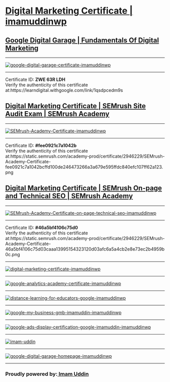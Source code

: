 <h1><a href="https://drive.google.com/file/d/18JuUjlX_nGCbVlbLYID4Dit6VDdKwdVJ/view?usp=sharing" target="_blank">Digital Marketing Certificate | imamuddinwp</a></h1>
<h2><a href="https://learndigital.withgoogle.com/digitalgarage/course/digital-marketing">Google Digital Garage | Fundamentals Of Digital Marketing </a></h2>
<hr>
<a href="https://analytics.google.com/analytics/academy/certificate/aYspqaxtRlCwSvyKQ8vx0w" target="_blank"> <img alt="google-digital-garage-certificate-imamuddinwp" src="https://github.com/imamuddinwp/digitalmarketingcertificate/blob/main/google-digital-garage-certificate-imamuddinwp.png"></a>
<hr>
Certificate ID: <strong>ZWE 63R LDH</strong><br>
Verify the authenticity of this certificate at:https://learndigital.withgoogle.com/link/1qsdpcedm9s

<h2><a href="https://www.semrush.com/academy/">Digital Marketing Certificate | SEMrush Site Audit Exam | SEMrush Academy </a></h2>
<hr>
<a href="https://static.semrush.com/academy-prod/certificate/2946229/SEMrush-Academy-Certificate-fee0921c7a1042bcffd100de246473266a3a679e595ffdc840efc107ff62a123.png" target="_blank"> <img alt="SEMrush-Academy-Certificate-imamuddinwp" src="https://github.com/imamuddinwp/digitalmarketingcertificate/blob/main/SEMrush-Academy-Certificate-imamuddinwp.png"></a>
<hr>
Certificate ID: <strong>#fee0921c7a1042b</strong><br>
Verify the authenticity of this certificate at:https://static.semrush.com/academy-prod/certificate/2946229/SEMrush-Academy-Certificate-fee0921c7a1042bcffd100de246473266a3a679e595ffdc840efc107ff62a123.png

<h2><a href="https://www.semrush.com/academy/">Digital Marketing Certificate | SEMrush On-page and Technical SEO | SEMrush Academy </a></h2>
<hr>
<a href="https://static.semrush.com/academy-prod/certificate/2946229/SEMrush-Academy-Certificate-46a5bf4106c75d03caaa13995154323120d03afc6a5a4cb2e8e73ec2b4959b0c.png" target="_blank"> <img alt="SEMrush-Academy-Certificate-on-page-technical-seo-imamuddinwp" src="https://github.com/imamuddinwp/digitalmarketingcertificate/blob/main/SEMrush-Academy-Certificate-on-page-technical-seo-imamuddinwp.png"></a>
<hr>
Certificate ID: <strong>#46a5bf4106c75d0</strong><br>
Verify the authenticity of this certificate at:https://static.semrush.com/academy-prod/certificate/2946229/SEMrush-Academy-Certificate-46a5bf4106c75d03caaa13995154323120d03afc6a5a4cb2e8e73ec2b4959b0c.png
<hr>
<a href="https://github.com/imamuddinwp/digitalmarketingcertificate/blob/main/SEMrush-Academy-Certificate-imamuddinwp-.png" target="_blank"> <img alt="digital-marketing-certificate-imamuddinwp" src="https://github.com/imamuddinwp/digitalmarketingcertificate/blob/main/SEMrush-Academy-Certificate-imamuddinwp-.png"></a>

<hr>
<a href="https://skillshop.exceedlms.com/student/award/73027196" target="_blank"> <img alt="google-analytics-academy-certificate-imamuddinwp" src="https://github.com/imamuddinwp/digitalmarketingcertificate/blob/main/google-analytics-academy-certificate-imamuddinwp.jpg"></a>


<hr>
<a href="https://skillshop.exceedlms.com/profiles/ff218c7057e24d8ca94da86260f68e33" target="_blank"> <img alt="distance-learning-for-educators-google-imamuddinwp" src="https://github.com/imamuddinwp/digitalmarketingcertificate/blob/main/distance-learning-for-educators-google-imamuddinwp.png"></a>

<hr>
<a href="https://skillshop.exceedlms.com/student/path/142277-google-my-business" target="_blank"> <img alt="google-my-business-gmb-imamuddin-imamuddinwp" src="https://github.com/imamuddinwp/digitalmarketingcertificate/blob/main/google-my-business-gmb-imamuddin-imamuddinwp.jpg"></a>
<hr>


<a href="https://skillshop.exceedlms.com/student/path/142277-google-my-business" target="_blank"> <img alt="google-ads-display-certification-google-imamuddin-imamuddinwp" src="https://github.com/imamuddinwp/digitalmarketingcertificate/blob/main/google-ads-display-certification-google-imamuddin-imamuddinwp.jpg"></a>
<hr>

<a href="https://www.slideshare.net/MdImamUddin3/google-digitalgaragecertificateimamuddinwp" target="_blank"> <img alt="imam-uddin" src="https://github.com/imamuddinwp/digitalmarketingcertificate/blob/main/imam-uddin.png"></a>
<hr>
<a href="https://learndigital.withgoogle.com/digitalgarage" target="_blank"> <img alt="google-digital-garage-homepage-imamuddinwp" src="https://github.com/imamuddinwp/digitalmarketingcertificate/blob/main/google-digital-garage-homepage-imamuddinwp.png"></a>
<hr>
<h3>Proudly powered by:<a href="https://imamuddinwp.github.io/iu/" target="_blank">  Imam Uddin</a></h3>
